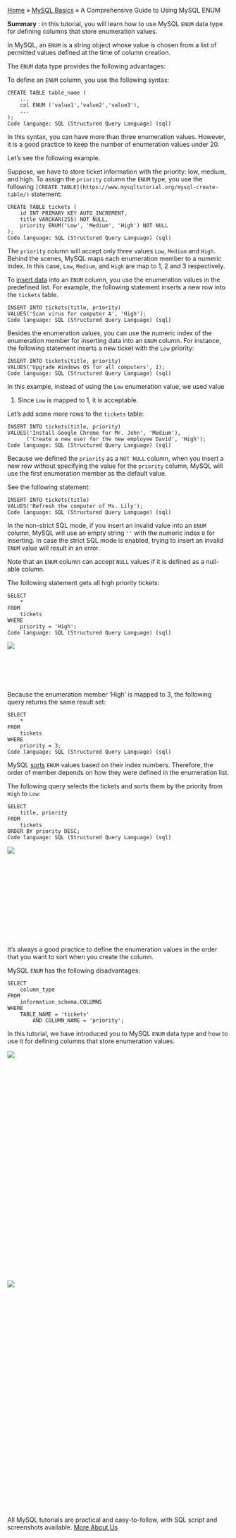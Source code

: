 

[Home](https://www.mysqltutorial.org/) » [MySQL
Basics](https://www.mysqltutorial.org/mysql-basics/) » A Comprehensive Guide
to Using MySQL ENUM



 **Summary** : in this tutorial, you will learn how to use MySQL `ENUM` data
type for defining columns that store enumeration values.



In MySQL, an `ENUM` is a string object whose value is chosen from a list of
permitted values defined at the time of column creation.



The `ENUM` data type provides the following advantages:



To define an `ENUM` column, you use the following syntax:


    
    
    CREATE TABLE table_name (
        ...
        col ENUM ('value1','value2','value3'),
        ...
    );
    Code language: SQL (Structured Query Language) (sql)



In this syntax, you can have more than three enumeration values. However, it
is a good practice to keep the number of enumeration values under 20.



Let’s see the following example.



Suppose, we have to store ticket information with the priority: low, medium,
and high. To assign the `priority` column the `ENUM` type, you use the
following `[CREATE TABLE](https://www.mysqltutorial.org/mysql-create-table/)`
statement:


    
    
    CREATE TABLE tickets (
        id INT PRIMARY KEY AUTO_INCREMENT,
        title VARCHAR(255) NOT NULL,
        priority ENUM('Low', 'Medium', 'High') NOT NULL
    );
    Code language: SQL (Structured Query Language) (sql)



The `priority` column will accept only three values `Low`, `Medium` and
`High`. Behind the scenes, MySQL maps each enumeration member to a numeric
index. In this case, `Low`, `Medium`, and `High` are map to 1, 2 and 3
respectively.



To [insert data](https://www.mysqltutorial.org/mysql-insert-statement.aspx)
into an `ENUM` column, you use the enumeration values in the predefined list.
For example, the following statement inserts a new row into the `tickets`
table.


    
    
    INSERT INTO tickets(title, priority)
    VALUES('Scan virus for computer A', 'High');
    Code language: SQL (Structured Query Language) (sql)



Besides the enumeration values, you can use the numeric index of the
enumeration member for inserting data into an `ENUM` column. For instance, the
following statement inserts a new ticket with the `Low` priority:


    
    
    INSERT INTO tickets(title, priority)
    VALUES('Upgrade Windows OS for all computers', 1);
    Code language: SQL (Structured Query Language) (sql)



In this example, instead of using the `Low` enumeration value, we used value
1. Since `Low` is mapped to 1, it is acceptable.



Let’s add some more rows to the `tickets` table:


    
    
    INSERT INTO tickets(title, priority)
    VALUES('Install Google Chrome for Mr. John', 'Medium'),
          ('Create a new user for the new employee David', 'High');       
    Code language: SQL (Structured Query Language) (sql)



Because we defined the `priority` as a `NOT NULL` column, when you insert a
new row without specifying the value for the `priority` column, MySQL will use
the first enumeration member as the default value.



See the following statement:


    
    
    INSERT INTO tickets(title)
    VALUES('Refresh the computer of Ms. Lily');
    Code language: SQL (Structured Query Language) (sql)



In the non-strict SQL mode, if you insert an invalid value into an `ENUM`
column, MySQL will use an empty string `''` with the numeric index `0` for
inserting. In case the strict SQL mode is enabled, trying to insert an invalid
`ENUM` value will result in an error.



Note that an `ENUM` column can accept `NULL` values if it is defined as a
null-able column.



The following statement gets all high priority tickets:


    
    
    SELECT 
        *
    FROM
        tickets
    WHERE
        priority = 'High';
    Code language: SQL (Structured Query Language) (sql)

![](https://www.mysqltutorial.org/wp-content/uploads/2017/07/MySQL-ENUM-filtering-example.png)
![](data:image/svg+xml,%3Csvg%20xmlns=%22http://www.w3.org/2000/svg%22%20viewBox=%220%200%20360%2057%22%3E%3C/svg%3E)


Because the enumeration member ‘High’ is mapped to 3, the following query
returns the same result set:


    
    
    SELECT 
        *
    FROM
        tickets
    WHERE
        priority = 3;
    Code language: SQL (Structured Query Language) (sql)



MySQL [sorts](https://www.mysqltutorial.org/mysql-order-by/) `ENUM` values
based on their index numbers. Therefore, the order of member depends on how
they were defined in the enumeration list.



The following query selects the tickets and sorts them by the priority from
`High` to `Low`:


    
    
    SELECT 
        title, priority
    FROM
        tickets
    ORDER BY priority DESC;
    Code language: SQL (Structured Query Language) (sql)

![](https://www.mysqltutorial.org/wp-content/uploads/2017/07/MySQL-ENUM-sorting.png)
![](data:image/svg+xml,%3Csvg%20xmlns=%22http://www.w3.org/2000/svg%22%20viewBox=%220%200%20312%20120%22%3E%3C/svg%3E)


It’s always a good practice to define the enumeration values in the order that
you want to sort when you create the column.



MySQL `ENUM` has the following disadvantages:


    
    
    SELECT 
        column_type
    FROM
        information_schema.COLUMNS
    WHERE
        TABLE_NAME = 'tickets'
            AND COLUMN_NAME = 'priority';
    



In this tutorial, we have introduced you to MySQL `ENUM` data type and how to
use it for defining columns that store enumeration values.

![](https://www.mysqltutorial.org/wp-content/themes/evolution/img/left.svg)
![](data:image/svg+xml,%3Csvg%20xmlns=%22http://www.w3.org/2000/svg%22%20viewBox=%220%200%2032%2032%22%3E%3C/svg%3E)
![](https://www.mysqltutorial.org/wp-content/themes/evolution/img/right.svg)
![](data:image/svg+xml,%3Csvg%20xmlns=%22http://www.w3.org/2000/svg%22%20viewBox=%220%200%2032%2032%22%3E%3C/svg%3E)


All MySQL tutorials are practical and easy-to-follow, with SQL script and
screenshots available. [More About Us](/about-us/)

